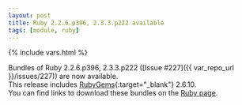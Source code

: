 ```yaml
---
layout: post
title: Ruby 2.2.6.p396, 2.3.3.p222 available
tags: [module, ruby]
---
```

{% include vars.html %}

Bundles of Ruby 2.2.6.p396, 2.3.3.p222 ([Issue #227]({{ var_repo_url }}/issues/227)) are now available.<br />
This release includes [RubyGems](https://rubygems.org){:target="_blank"} 2.6.10.<br />
You can find links to download these bundles on the [Ruby page](/tools/ruby).